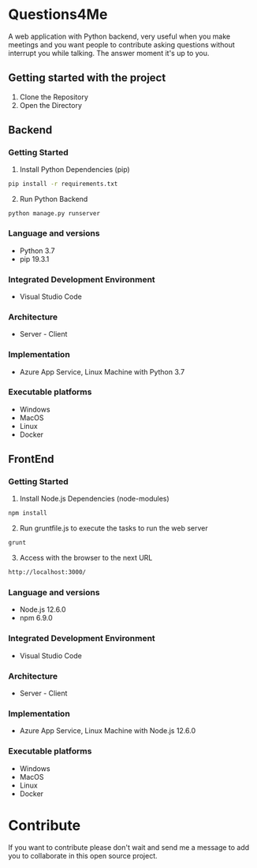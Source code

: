 # Questions4Me
A web application with Python backend, very useful when you make meetings and you want people to contribute asking questions without interrupt you while talking. The answer moment it's up to you.

## Getting started with the project
1.  Clone the Repository
2.  Open the Directory

## Backend
### Getting Started
1.	Install Python Dependencies (pip)
```bash
pip install -r requirements.txt
```
2.  Run Python Backend
```
python manage.py runserver
```

### Language and versions
* Python 3.7
* pip 19.3.1

### Integrated Development Environment
* Visual Studio Code

### Architecture
* Server - Client

### Implementation
* Azure App Service, Linux Machine with Python 3.7

### Executable platforms
* Windows
* MacOS
* Linux
* Docker

## FrontEnd
### Getting Started
1.	Install Node.js Dependencies (node-modules)
```bash
npm install
```
2.  Run gruntfile.js to execute the tasks to run the web server
```bash
grunt
```
3.  Access with the browser to the next URL
```bash
http://localhost:3000/
```

### Language and versions
* Node.js 12.6.0
* npm 6.9.0

### Integrated Development Environment
* Visual Studio Code

### Architecture
* Server - Client

### Implementation
* Azure App Service, Linux Machine with Node.js 12.6.0

### Executable platforms
* Windows
* MacOS
* Linux
* Docker

# Contribute
If you want to contribute please don't wait and send me a message to add you to collaborate in this open source project.

